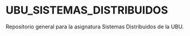 # UBU_SISTEMAS_DISTRIBUIDOS
Repositorio general para la asignatura Sistemas Distribuidos de la UBU.

